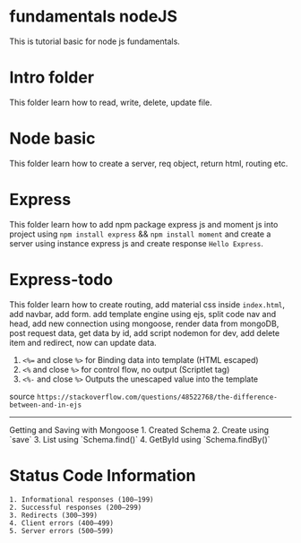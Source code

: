 # fundamentals nodeJS
This is tutorial basic for node js fundamentals.

# Intro folder
This folder learn how to read, write, delete, update file.

# Node basic
This folder learn how to create a server, req object,  return html, routing etc.

# Express
This folder learn how to add npm package express js and moment js into project using `npm install express` && `npm install moment` and create a server using instance express js and create response `Hello Express`.

# Express-todo
This folder learn how to create routing, add material css inside `index.html`, add navbar, add form.
add template engine using ejs, split code nav and head, add new connection using mongoose, render data from mongoDB, 
post request data, get data by id, add script nodemon for dev, add delete item and redirect, now can update data.

1. `<%=` and close `%>` for Binding data into template (HTML escaped) 
2. `<%` and close `%>` for control flow, no output (Scriptlet tag)
3. `<%-` and close `%>` Outputs the unescaped value into the template
    
source `https://stackoverflow.com/questions/48522768/the-difference-between-and-in-ejs`

<hr />
Getting and Saving with Mongoose
    1. Created Schema
    2. Create using `save`
    3. List using `Schema.find()`
    4. GetById using `Schema.findBy()`
    
# Status Code Information
    1. Informational responses (100–199)
    2. Successful responses (200–299)
    3. Redirects (300–399)
    4. Client errors (400–499)
    5. Server errors (500–599)
